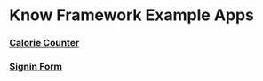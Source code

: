 # Know Framework Example Apps

### [Calorie Counter](https://caloriecounter.ochsec1.repl.co)
### [Signin Form](https://signin.ochsec1.repl.co)